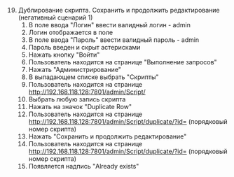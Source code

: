 19. Дублирование скрипта. Сохранить и продолжить редактирование (негативный сценарий 1)
    1. В поле ввода "Логин" ввести валидный логин - admin
    1. Логин отображается в поле
    1. В поле ввода "Пароль" ввести валидный пароль - admin
    1. Пароль введен и скрыт астерисками
    1. Нажать кнопку "Войти" 
    1. Пользователь находится на странице "Выполнение запросов"
    1. Нажать "Администрирование"
    1. В выпадающем списке выбрать "Скрипты"
    1. Пользователь находится на странице http://192.168.118.128:7801/admin/Script/
    1. Выбрать любую запись скрипта 
    1. Нажать на значок "Duplicate Row"
    1. Пользователь находится на странице http://192.168.118.128:7801/admin/Script/duplicate/?id= (порядковый номер скрипта)
    1. Нажать "Сохранить и продолжить редактирование"
    1. Пользователь находится на странице http://192.168.118.128:7801/admin/Script/duplicate/?id= (порядковый номер скрипта)
    1. Появляется надпись "Already exists"